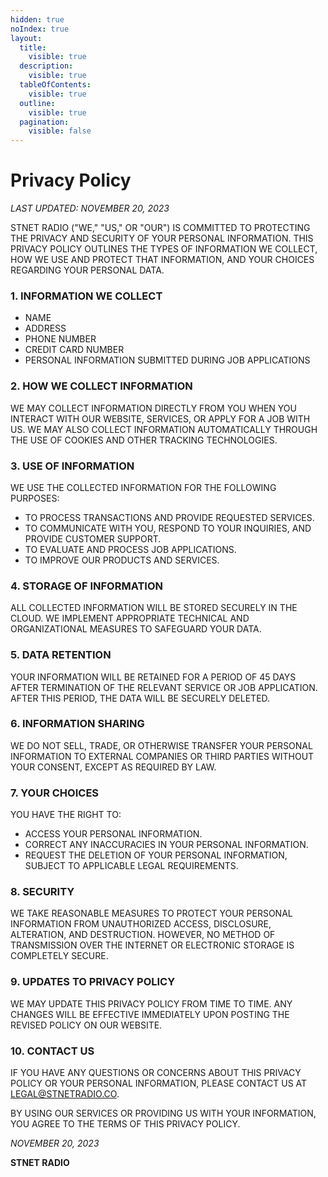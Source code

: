 ```yaml
---
hidden: true
noIndex: true
layout:
  title:
    visible: true
  description:
    visible: true
  tableOfContents:
    visible: true
  outline:
    visible: true
  pagination:
    visible: false
---
```


# Privacy Policy

_LAST UPDATED: NOVEMBER 20, 2023_

STNET RADIO ("WE," "US," OR "OUR") IS COMMITTED TO PROTECTING THE PRIVACY AND SECURITY OF YOUR PERSONAL INFORMATION. THIS PRIVACY POLICY OUTLINES THE TYPES OF INFORMATION WE COLLECT, HOW WE USE AND PROTECT THAT INFORMATION, AND YOUR CHOICES REGARDING YOUR PERSONAL DATA.

### 1. INFORMATION WE COLLECT

* NAME
* ADDRESS
* PHONE NUMBER
* CREDIT CARD NUMBER
* PERSONAL INFORMATION SUBMITTED DURING JOB APPLICATIONS

### 2. HOW WE COLLECT INFORMATION

WE MAY COLLECT INFORMATION DIRECTLY FROM YOU WHEN YOU INTERACT WITH OUR WEBSITE, SERVICES, OR APPLY FOR A JOB WITH US. WE MAY ALSO COLLECT INFORMATION AUTOMATICALLY THROUGH THE USE OF COOKIES AND OTHER TRACKING TECHNOLOGIES.

### 3. USE OF INFORMATION

WE USE THE COLLECTED INFORMATION FOR THE FOLLOWING PURPOSES:

* TO PROCESS TRANSACTIONS AND PROVIDE REQUESTED SERVICES.
* TO COMMUNICATE WITH YOU, RESPOND TO YOUR INQUIRIES, AND PROVIDE CUSTOMER SUPPORT.
* TO EVALUATE AND PROCESS JOB APPLICATIONS.
* TO IMPROVE OUR PRODUCTS AND SERVICES.

### 4. STORAGE OF INFORMATION

ALL COLLECTED INFORMATION WILL BE STORED SECURELY IN THE CLOUD. WE IMPLEMENT APPROPRIATE TECHNICAL AND ORGANIZATIONAL MEASURES TO SAFEGUARD YOUR DATA.

### 5. DATA RETENTION

YOUR INFORMATION WILL BE RETAINED FOR A PERIOD OF 45 DAYS AFTER TERMINATION OF THE RELEVANT SERVICE OR JOB APPLICATION. AFTER THIS PERIOD, THE DATA WILL BE SECURELY DELETED.

### 6. INFORMATION SHARING

WE DO NOT SELL, TRADE, OR OTHERWISE TRANSFER YOUR PERSONAL INFORMATION TO EXTERNAL COMPANIES OR THIRD PARTIES WITHOUT YOUR CONSENT, EXCEPT AS REQUIRED BY LAW.

### 7. YOUR CHOICES

YOU HAVE THE RIGHT TO:

* ACCESS YOUR PERSONAL INFORMATION.
* CORRECT ANY INACCURACIES IN YOUR PERSONAL INFORMATION.
* REQUEST THE DELETION OF YOUR PERSONAL INFORMATION, SUBJECT TO APPLICABLE LEGAL REQUIREMENTS.

### 8. SECURITY

WE TAKE REASONABLE MEASURES TO PROTECT YOUR PERSONAL INFORMATION FROM UNAUTHORIZED ACCESS, DISCLOSURE, ALTERATION, AND DESTRUCTION. HOWEVER, NO METHOD OF TRANSMISSION OVER THE INTERNET OR ELECTRONIC STORAGE IS COMPLETELY SECURE.

### 9. UPDATES TO PRIVACY POLICY

WE MAY UPDATE THIS PRIVACY POLICY FROM TIME TO TIME. ANY CHANGES WILL BE EFFECTIVE IMMEDIATELY UPON POSTING THE REVISED POLICY ON OUR WEBSITE.

### 10. CONTACT US

IF YOU HAVE ANY QUESTIONS OR CONCERNS ABOUT THIS PRIVACY POLICY OR YOUR PERSONAL INFORMATION, PLEASE CONTACT US AT [LEGAL@STNETRADIO.CO](https://MAILTO:LEGAL@stnetradio.co).

BY USING OUR SERVICES OR PROVIDING US WITH YOUR INFORMATION, YOU AGREE TO THE TERMS OF THIS PRIVACY POLICY.

_NOVEMBER 20, 2023_

**STNET RADIO**
